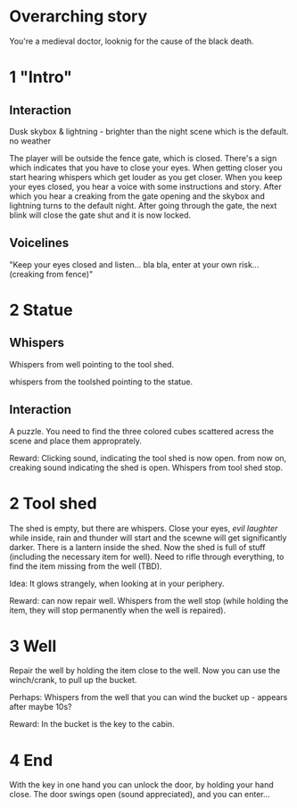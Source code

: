 # Overarching story
You're a medieval doctor, looknig for the cause of the black death.

# 1 "Intro"

## Interaction

Dusk skybox & lightning - brighter than the night scene which is the default. no weather

The player will be outside the fence gate, which is closed. There's a sign which indicates that you have to close your eyes. When getting closer you start hearing whispers which get louder as you get closer. When you keep your eyes closed, you hear a voice with some instructions and story. After which you hear a creaking from the gate opening and the skybox and lightning turns to the default night. After going through the gate, the next blink will close the gate shut and it is now locked. 

## Voicelines

"Keep your eyes closed and listen... bla bla, enter at your own risk... (creaking from fence)"

# 2 Statue

## Whispers
Whispers from well pointing to the tool shed.

whispers from the toolshed pointing to the statue.

## Interaction

A puzzle. You need to find the three colored cubes scattered acress the scene and place them approprately.

Reward: Clicking sound, indicating the tool shed is now open. from now on, creaking sound indicating the shed is open. 
Whispers from tool shed stop.

# 2 Tool shed

The shed is empty, but there are whispers. Close your eyes, *evil laughter* while inside, rain and thunder will start and the scewne will get significantly darker. There is a lantern inside the shed. Now the shed is full of stuff (including the necessary item for well). Need to rifle through everything, to find the item missing from the well (TBD). 

Idea: It glows strangely, when looking at in your periphery. 

Reward: can now repair well. Whispers from the well stop (while holding the item, they will stop permanently when the well is repaired).

# 3 Well

Repair the well by holding the item close to the well. Now you can use the winch/crank, to pull up the bucket.

Perhaps: Whispers from the well that you can wind the bucket up - appears after maybe 10s?

Reward: In the bucket is the key to the cabin.

# 4 End

With the key in one hand you can unlock the door, by holding your hand close. The door swings open (sound appreciated), and you can enter...

